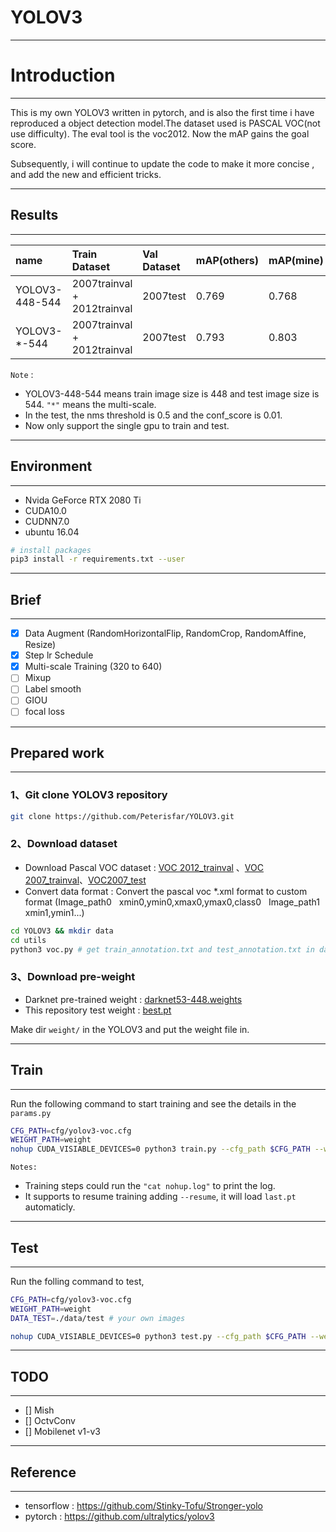 # YOLOV3
---
# Introduction
---
This is my own YOLOV3 written in pytorch, and is also the first time i have reproduced a object detection model.The dataset used is PASCAL VOC(not use difficulty). The eval tool is the voc2012. Now the mAP gains the goal score.

Subsequently, i will continue to update the code to make it more concise , and add the new and efficient tricks.

---
## Results
---

| name | Train Dataset | Val Dataset | mAP(others) | mAP(mine) | notes |
| :----- | :----- | :------ | :----- | :-----| :-----|
| YOLOV3-448-544 | 2007trainval + 2012trainval | 2007test | 0.769 | 0.768 | baseline(augument + step lr) |
| YOLOV3-\*-544 | 2007trainval + 2012trainval | 2007test | 0.793  | 0.803 | multi-scale training |
  
  
`Note` : 

* YOLOV3-448-544 means train image size is 448 and test image size is 544. `"*"` means the multi-scale.
* In the test, the nms threshold is 0.5 and the conf_score is 0.01.
* Now only support the single gpu to train and test.

---
## Environment
---
* Nvida GeForce RTX 2080 Ti
* CUDA10.0
* CUDNN7.0
* ubuntu 16.04

```bash
# install packages
pip3 install -r requirements.txt --user
```

---
## Brief
---
* [x] Data Augment (RandomHorizontalFlip, RandomCrop, RandomAffine, Resize)
* [x] Step lr Schedule 
* [x] Multi-scale Training (320 to 640)
* [ ] Mixup
* [ ] Label smooth
* [ ] GIOU
* [ ] focal loss

---
## Prepared work
---
### 1、Git clone YOLOV3 repository
```Bash
git clone https://github.com/Peterisfar/YOLOV3.git
```
### 2、Download dataset
* Download Pascal VOC dataset : [VOC 2012_trainval](http://host.robots.ox.ac.uk/pascal/VOC/voc2012/VOCtrainval_11-May-2012.tar) 、[VOC 2007_trainval](http://host.robots.ox.ac.uk/pascal/VOC/voc2007/VOCtrainval_06-Nov-2007.tar)、[VOC2007_test](http://host.robots.ox.ac.uk/pascal/VOC/voc2007/VOCtest_06-Nov-2007.tar)
* Convert data format : Convert the pascal voc *.xml format to custom format (Image_path0 &nbsp; xmin0,ymin0,xmax0,ymax0,class0 &nbsp; Image_path1 xmin1,ymin1...)

```bash
cd YOLOV3 && mkdir data
cd utils
python3 voc.py # get train_annotation.txt and test_annotation.txt in data/
```

### 3、Download pre-weight 
* Darknet pre-trained weight :  [darknet53-448.weights](https://pjreddie.com/media/files/darknet53_448.weights) 
* This repository test weight : [best.pt](https://pan.baidu.com/s/1wQgaBe81-OPm0YlbZFR_Kw)

Make dir `weight/` in the YOLOV3 and put the weight file in.

---
## Train
---
Run the following command to start training and see the details in the `params.py`

```Bash
CFG_PATH=cfg/yolov3-voc.cfg
WEIGHT_PATH=weight
nohup CUDA_VISIABLE_DEVICES=0 python3 train.py --cfg_path $CFG_PATH --weight_path $WEIGHT_PATH --gpu_id 0 > nohup.log 2>&1 &

```

`Notes:`

* Training steps could run the `"cat nohup.log"` to print the log.
* It supports to resume training adding `--resume`, it will load `last.pt` automaticly.

---
## Test
---
Run the folling command to test, 

```Bash
CFG_PATH=cfg/yolov3-voc.cfg
WEIGHT_PATH=weight
DATA_TEST=./data/test # your own images

nohup CUDA_VISIABLE_DEVICES=0 python3 test.py --cfg_path $CFG_PATH --weight_path $WEIGHT_PATH --gpu_id 0 --visiual $DATA_TEST --eval> nohup.log 2>&1 &

```
---
## TODO
---
* [] Mish
* [] OctvConv
* [] Mobilenet v1-v3

---
## Reference
---
* tensorflow : https://github.com/Stinky-Tofu/Stronger-yolo
* pytorch : https://github.com/ultralytics/yolov3
